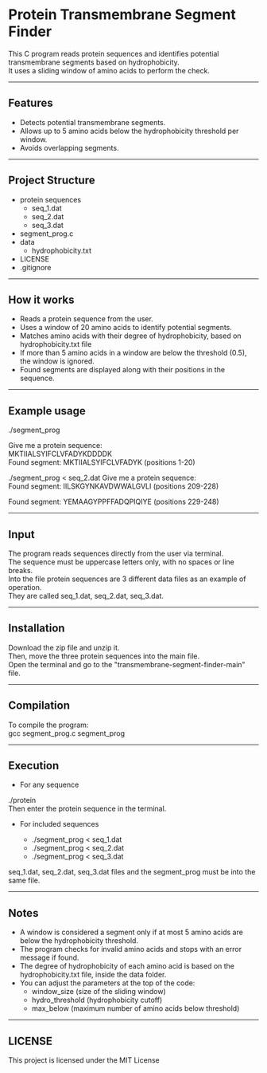 # Protein Transmembrane Segment Finder

This C program reads protein sequences and identifies potential transmembrane segments based on hydrophobicity.<br>
It uses a sliding window of amino acids to perform the check.

---

## Features

- Detects potential transmembrane segments.
- Allows up to 5 amino acids below the hydrophobicity threshold per window.
- Avoids overlapping segments.

---

## Project Structure

- protein sequences
	- seq_1.dat
	- seq_2.dat
	- seq_3.dat
- segment_prog.c
- data
	- hydrophobicity.txt
- LICENSE
- .gitignore

---

## How it works

- Reads a protein sequence from the user.
- Uses a window of 20 amino acids to identify potential segments.
- Μatches amino acids with their degree of hydrophobicity, based on hydrophobicity.txt file
- If more than 5 amino acids in a window are below the threshold (0.5), the window is ignored.
- Found segments are displayed along with their positions in the sequence.

---

## Example usage

./segment_prog</p>
Give me a protein sequence:<br>
MKTIIALSYIFCLVFADYKDDDDK<br>
Found segment: MKTIIALSYIFCLVFADYK (positions 1-20)</p>

./segment_prog < seq_2.dat
Give me a protein sequence:<br>
Found segment: IILSKGYNKAVDWWALGVLI (positions 209-228)</p>
Found segment: YEMAAGYPPFFADQPIQIYE (positions 229-248)</p>

---

## Input

The program reads sequences directly from the user via terminal.<br>
The sequence must be uppercase letters only, with no spaces or line breaks.<br>
Into the file protein sequences are 3 different data files as an example of operation.<br>
They are called seq_1.dat, seq_2.dat, seq_3.dat.

---

## Installation

Download the zip file and unzip it.<br>
Then, move the three protein sequences into the main file.<br>
Open the terminal and go to the "transmembrane-segment-finder-main" file.

---

## Compilation

To compile the program:<br>
gcc segment_prog.c segment_prog

---

## Execution

- For any sequence

./protein<br>
Then enter the protein sequence in the terminal.</p>

- For included sequences

	- ./segment_prog < seq_1.dat<br>
	- ./segment_prog < seq_2.dat<br>
	- ./segment_prog < seq_3.dat</p>

seq_1.dat, seq_2.dat, seq_3.dat files and the segment_prog must be into the same file.<br>

---

## Notes

- A window is considered a segment only if at most 5 amino acids are below the hydrophobicity threshold.
- The program checks for invalid amino acids and stops with an error message if found.
- The degree of hydrophobicity of each amino acid is based on the hydrophobicity.txt file, inside the data folder.
- You can adjust the parameters at the top of the code:
	- window_size (size of the sliding window)
	- hydro_threshold (hydrophobicity cutoff)
	- max_below (maximum number of amino acids below threshold)

---

## LICENSE

This project is licensed under the ΜΙΤ License
